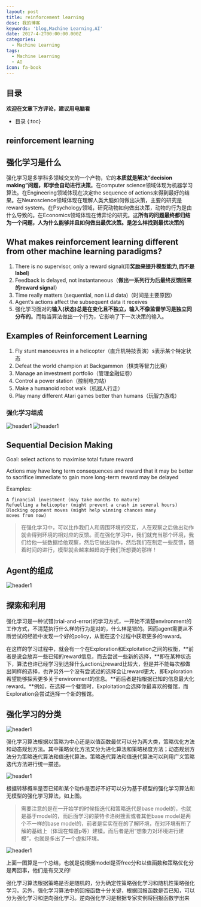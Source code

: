 ```yaml
---
layout: post
title: reinforcement learning
desc: 我的博客
keywords: 'blog,Machine Learning,AI'
date: 2017-4-2T00:00:00.000Z
categories:
  - Machine Learning
tags:
  - Machine Learning
  - AI
icon: fa-book
---
```



## 目录
**欢迎在文章下方评论，建议用电脑看**

* 目录
{:toc}

## reinforcement learning

## 强化学习是什么


强化学习是多学科多领域交叉的一个产物，它的**本质就是解决“decision making”问题，即学会自动进行决策**。在computer science领域体现为机器学习算法。在Engineering领域体现在决定the sequence of actions来得到最好的结果。在Neuroscience领域体现在理解人类大脑如何做出决策，主要的研究是reward system。在Psychology领域，研究动物如何做出决策，动物的行为是由什么导致的。在Economics领域体现在博弈论的研究。这**所有的问题最终都归结为一个问题，人为什么能够并且如何做出最优决策。是怎么样找到最优决策的**

## What makes reinforcement learning different from other machine learning paradigms?

1. There is no supervisor, only a reward signal(用**奖励来提升模型能力,而不是label**)
2. Feedback is delayed, not instantaneous（**做出一系列行为后最终反馈回来的reward signal**）
3. Time really matters (sequential, non i.i.d data)（时间是主要原因）
4. Agent’s actions affect the subsequent data it receives
5. 强化学习面对的**输入(状态)总是在变化且不独立，输入不像监督学习是独立同分布的**。而每当算法做出一个行为，它影响了下一次决策的输入。


##  Examples of Reinforcement Learning

1. Fly stunt manoeuvres in a helicopter（直升机特技表演）s表示某个特定状态
2. Defeat the world champion at Backgammon（棋类等智力比赛）
3. Manage an investment portfolio（管理金融证卷）
4. Control a power station（控制电力站）
5. Make a humanoid robot walk（机器人行走）
6. Play many different Atari games better than humans（玩智力游戏）

### 强化学习组成



<img src="{{ site.img_path }}/Machine Learning/rl_baseknow1.png" alt="header1" style="height:auto!important;width:auto%;max-width:1020px;"/>


<img src="{{ site.img_path }}/Machine Learning/rl_baseknow2.png" alt="header1" style="height:auto!important;width:auto%;max-width:1020px;"/>

## Sequential Decision Making

Goal: select actions to maximise total future reward

Actions may have long term consequences and reward that it may be better to sacrifice immediate  to gain more
long-term reward may be delayed

Examples:

	A financial investment (may take months to mature)
	Refuelling a helicopter (might prevent a crash in several hours)
	Blocking opponent moves (might help winning chances many
	moves from now)

>在强化学习中，可以比作我们人和周围环境的交互，人在观察之后做出动作就会得到环境的相对应的反馈。而在强化学习中，我们就充当那个环境，我们给他一些数据给他观察，然后它做出动作，然后我们在制定一些反馈，随着时间的进行，模型就会越来越趋向于我们所想要的那样！



## Agent的组成

<img src="{{ site.img_path }}/Machine Learning/rl_baseknow2.png" alt="header1" style="height:auto!important;width:auto%;max-width:1020px;"/>


## 探索和利用

强化学习是一种试错(trial-and-error)的学习方式，一开始不清楚environment的工作方式，不清楚执行什么样的行为是对的，什么样是错的。因而agent需要从不断尝试的经验中发现一个好的policy，从而在这个过程中获取更多的reward。

在这样的学习过程中，就会有一个在Exploration和Exploitation之间的权衡，**前者是说会放弃一些已知的reward信息，而去尝试一些新的选择，**即在某种状态下，算法也许已经学习到选择什么action让reward比较大，但是并不能每次都做出同样的选择，也许另外一个没有尝试过的选择会让reward更大，即Exploration希望能够探索更多关于environment的信息。**而后者是指根据已知的信息最大化reward。**例如，在选择一个餐馆时，Exploitation会选择你最喜欢的餐馆，而Exploration会尝试选择一个新的餐馆。


## 强化学习的分类



<img src="{{ site.img_path }}/Machine Learning/RL_ppt2.png" alt="header1" style="height:auto!important;width:auto%;max-width:1020px;"/>

强化学习算法根据以策略为中心还是以值函数最优可以分为两大类，策略优化方法和动态规划方法。其中策略优化方法又分为进化算法和策略梯度方法；动态规划方法分为策略迭代算法和值迭代算法。策略迭代算法和值迭代算法可以利用广义策略迭代方法进行统一描述。

<img src="{{ site.img_path }}/Machine Learning/ppt.png" alt="header1" style="height:auto!important;width:auto%;max-width:1020px;"/>

根据转移概率是否已知和某个动作是否好不好可以分为基于模型的强化学习算法和无模型的强化学习算法，如上图。

>需要注意的是在一开始学的时候指迭代和策略迭代是base model的，也就是基于model的，而后面学习的蒙特卡洛树搜索或者其他base model是两个不一样的base model的，前者是实实在在的了解环境，在对环境有所了解的基础上（体现在知道p等）建模。而后者是用“想象力对环境进行建模”，也就是多出了一个虚拟环境。 

<img src="{{ site.img_path }}/Machine Learning/RL_fen_PPT.png" alt="header1" style="height:auto!important;width:auto%;max-width:1020px;"/>


上面一图算是一个总结，也就是说根据model是否free分和以值函数和策略优化分是两回事，他们是有交叉的!

强化学习算法根据策略是否是随机的，分为确定性策略强化学习和随机性策略强化学习。另外，强化学习算法中的回报函数十分关键，根据回报函数是否已知，可以分为强化学习和逆向强化学习。逆向强化学习是根据专家实例将回报函数学出来












